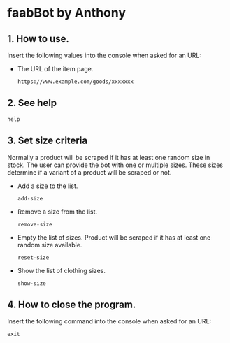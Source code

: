 # faabBot by Anthony

## 1. How to use.
Insert the following values into the console when asked for an URL:
- The URL of the item page. 
  ```
  https://www.example.com/goods/xxxxxxx
  ```

## 2. See help
  ```
  help
  ```
  
## 3. Set size criteria
Normally a product will be scraped if it has at least one random size in stock. The user can provide the bot with one or multiple sizes. These sizes determine if a variant of a product will be scraped or not.
- Add a size to the list.
  ```
  add-size
  ```
- Remove a size from the list.
  ```
  remove-size
  ```
- Empty the list of sizes. Product will be scraped if it has at least one random size available.
  ```
  reset-size
  ```  
  
- Show the list of clothing sizes.
  ```
  show-size
  ```    
  
## 4. How to close the program.
Insert the following command into the console when asked for an URL:
  ```
  exit
  ```
